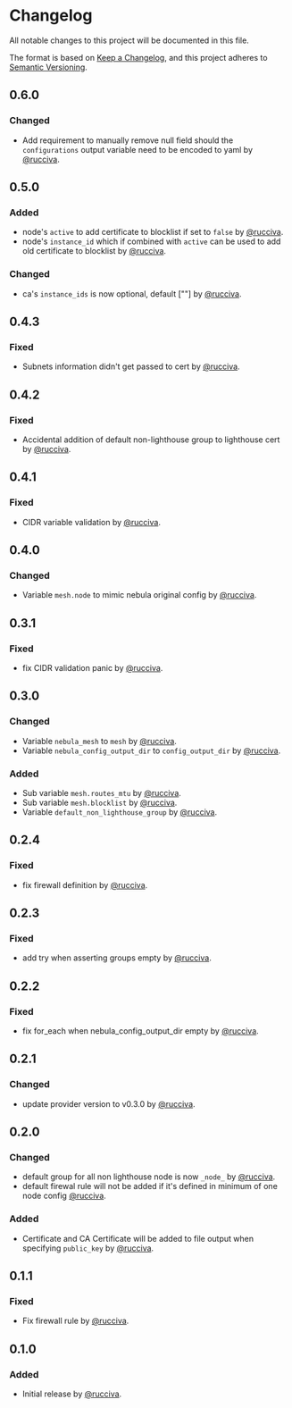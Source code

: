 # Changelog

All notable changes to this project will be documented in this file.

The format is based on [Keep a Changelog](https://keepachangelog.com/en/1.0.0/),
and this project adheres to [Semantic Versioning](https://semver.org/spec/v2.0.0.html).

## 0.6.0

### Changed

- Add requirement to manually remove null field should the `configurations` output variable need to be encoded to yaml by [@rucciva](https://github.com/rucciva).

## 0.5.0

### Added

- node's `active` to add certificate to blocklist if set to `false` by [@rucciva](https://github.com/rucciva).
- node's `instance_id` which if combined with `active` can be used to add old certificate to blocklist by [@rucciva](https://github.com/rucciva).

### Changed

- ca's `instance_ids` is now optional, default [""]  by [@rucciva](https://github.com/rucciva).

## 0.4.3

### Fixed

- Subnets information didn't get passed to cert by [@rucciva](https://github.com/rucciva).

## 0.4.2

### Fixed

- Accidental addition of default non-lighthouse group to lighthouse cert by [@rucciva](https://github.com/rucciva).

## 0.4.1

### Fixed

- CIDR variable validation by [@rucciva](https://github.com/rucciva).

## 0.4.0

### Changed

- Variable `mesh.node` to mimic nebula original config by [@rucciva](https://github.com/rucciva).

## 0.3.1

### Fixed

- fix CIDR validation panic by [@rucciva](https://github.com/rucciva).

## 0.3.0

### Changed

- Variable `nebula_mesh` to `mesh` by [@rucciva](https://github.com/rucciva).
- Variable `nebula_config_output_dir` to `config_output_dir` by [@rucciva](https://github.com/rucciva).

### Added

- Sub variable `mesh.routes_mtu` by [@rucciva](https://github.com/rucciva).
- Sub variable `mesh.blocklist` by [@rucciva](https://github.com/rucciva).
- Variable `default_non_lighthouse_group` by [@rucciva](https://github.com/rucciva).

## 0.2.4

### Fixed

- fix firewall definition by [@rucciva](https://github.com/rucciva).

## 0.2.3

### Fixed

- add try when asserting groups empty by [@rucciva](https://github.com/rucciva).

## 0.2.2

### Fixed

- fix for_each when nebula_config_output_dir empty by [@rucciva](https://github.com/rucciva).

## 0.2.1

### Changed

- update provider version to v0.3.0 by [@rucciva](https://github.com/rucciva).

## 0.2.0

### Changed

- default group for all non lighthouse node is now `_node_` by [@rucciva](https://github.com/rucciva).
- default firewal rule will not be added if it's defined in minimum of one node config [@rucciva](https://github.com/rucciva).

### Added

- Certificate and CA Certificate will be added to file output when specifying `public_key` by [@rucciva](https://github.com/rucciva).

## 0.1.1

### Fixed

- Fix firewall rule by [@rucciva](https://github.com/rucciva).

## 0.1.0

### Added

- Initial release by [@rucciva](https://github.com/rucciva).
